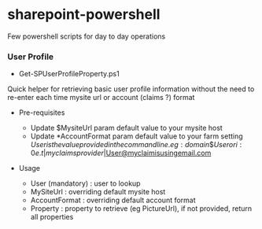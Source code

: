 # sharepoint-powershell
Few powershell scripts for day to day operations

### User Profile
* Get-SPUserProfileProperty.ps1

Quick helper for retrieving basic user profile information without the need to re-enter each time mysite url or account (claims ?) format

* Pre-requisites
  * Update $MysiteUrl param default value to your mysite host
  * Update *AccountFormat param default value to your farm setting $User is the value provided in the command line. eg : domain\$User or i:0e.t|myclaimsprovider|$User@myclaimisusingemail.com

* Usage

  * User (mandatory) : user to lookup
  * MySiteUrl : overriding default mysite host
  * AccountFormat : overriding default account format
  * Property : property to retrieve (eg PictureUrl), if not provided, return all properties
